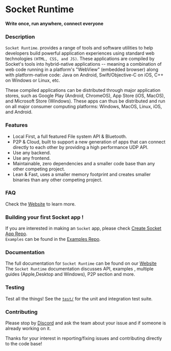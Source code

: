 # Socket Runtime
                                             
__Write once, run anywhere, connect everyone__ 


### Description

`Socket Runtime`. provides a range of tools and software utilities to help developers build powerful application experiences using standard web technologies `(HTML, CSS, and JS)`. These applications are compiled by Socket's tools into hybrid-native applications -- meaning a combination of web code running in a platform's "WebView" (embedded browser) along with platform-native code: Java on Android, Swift/Objective-C on iOS, C++ on Windows or Linux, etc.

These compiled applications can be distributed through major application stores, such as Google Play (Android, ChromeOS), App Store (iOS, MacOS), and Microsoft Store (Windows). These apps can thus be distributed and run on all major consumer computing platforms: Windows, MacOS, Linux, iOS, and Android.

### Features

* Local First, a full featured File system API & Bluetooth.
* P2P & Cloud, built to support a new generation of apps that can connect directly to each other by providing a high performance UDP API.
* Use any backend.
* Use any frontend.
* Maintainable, zero dependencies and a smaller code base than any other competing project.
* Lean & Fast, uses a smaller memory footprint and creates smaller binaries than any other competing project.

### FAQ

Check the [Website](https://sockets.sh/) to learn more.
 <!--we can Kyle's FAQ here, I read it yesterday and it's perfect  -->

 
### Building your first Socket app !

If you are interested in making an `Socket` app, please check [Create Socket App Repo](https://github.com/socketsupply/create-socket-app).  
`Examples` can be found in the [Examples Repo](https://github.com/socketsupply/socket-examples).  


### Documentation

The full documentation for `Socket Runtime` can be found on our [Website](https://sockets.sh/)  
The `Socket Runtime` documentation discusses API, examples , multiple guides (Apple,Desktop and Windows), P2P section and more.


### Testing

Test all the things! See the [`test/`](test/) for the unit and integration test suite.

### Contributing

Please stop by [Discord](https://discord.com/invite/YPV32gKCsH) and ask the team about your issue and if someone is already working on it.  

Thanks for your interest in reporting/fixing issues and contributing directly to the code base!
